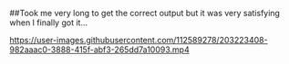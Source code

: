 ##Took me very long to get the correct output but it was very satisfying when I finally got it...


https://user-images.githubusercontent.com/112589278/203223408-982aaac0-3888-415f-abf3-265dd7a10093.mp4

